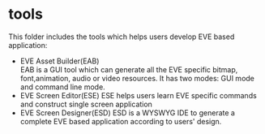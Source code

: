 # tools  
This folder includes the tools which helps users develop EVE based application:  

   - EVE Asset Builder(EAB)  
     EAB is a GUI tool which can generate all the EVE specific bitmap, font,animation, audio or video resources. 
	 It has two modes: GUI mode and command line mode. 
   - EVE Screen Editor(ESE)
     ESE helps users learn EVE specific commands and construct single screen application
   - EVE Screen Designer(ESD) 
     ESD is a WYSWYG IDE to generate a complete EVE based application according to users' design. 
   
   
       
